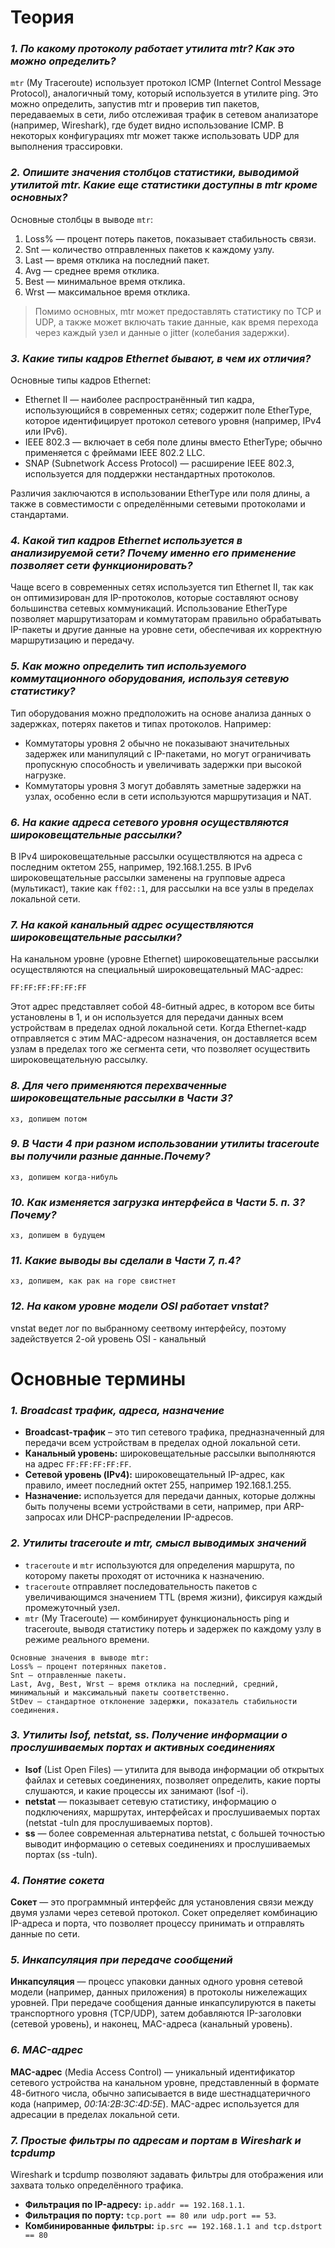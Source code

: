 # Теория


### *1. По какому протоколу работает утилита mtr? Как это можно определить?*

`mtr` (My Traceroute) использует протокол ICMP (Internet Control Message Protocol), аналогичный тому, который используется
в утилите ping. Это можно определить, запустив mtr и проверив тип пакетов, передаваемых в сети, либо отслеживая трафик в 
сетевом анализаторе (например, Wireshark), где будет видно использование ICMP. В некоторых конфигурациях mtr может также 
использовать UDP для выполнения трассировки.

### *2. Опишите значения столбцов статистики, выводимой утилитой mtr. Какие еще статистики доступны в mtr кроме основных?*

Основные столбцы в выводе `mtr`:

1. Loss% — процент потерь пакетов, показывает стабильность связи.
2. Snt — количество отправленных пакетов к каждому узлу.
3. Last — время отклика на последний пакет.
4. Avg — среднее время отклика.
5. Best — минимальное время отклика.
6. Wrst — максимальное время отклика.

> Помимо основных, mtr может предоставлять статистику по TCP и UDP, а также может включать такие данные, как время перехода 
через каждый узел и данные о jitter (колебания задержки).

### *3. Какие типы кадров Ethernet бывают, в чем их отличия?*

Основные типы кадров Ethernet:

- Ethernet II — наиболее распространённый тип кадра, использующийся в современных сетях; содержит поле EtherType, которое
                 идентифицирует протокол сетевого уровня (например, IPv4 или IPv6).
- IEEE 802.3 — включает в себя поле длины вместо EtherType; обычно применяется с фреймами IEEE 802.2 LLC.
- SNAP (Subnetwork Access Protocol) — расширение IEEE 802.3, используется для поддержки нестандартных протоколов.

Различия заключаются в использовании EtherType или поля длины, а также в совместимости с определёнными сетевыми протоколами 
и стандартами.

### *4. Какой тип кадров Ethernet используется в анализируемой сети? Почему именно его применение позволяет сети функционировать?*

Чаще всего в современных сетях используется тип Ethernet II, так как он оптимизирован для IP-протоколов, которые составляют 
основу большинства сетевых коммуникаций. Использование EtherType позволяет маршрутизаторам и коммутаторам правильно 
обрабатывать IP-пакеты и другие данные на уровне сети, обеспечивая их корректную маршрутизацию и передачу.


### *5. Как можно определить тип используемого коммутационного оборудования, используя сетевую статистику?*

Тип оборудования можно предположить на основе анализа данных о задержках, потерях пакетов и типах протоколов. Например:

- Коммутаторы уровня 2 обычно не показывают значительных задержек или манипуляций с IP-пакетами, но могут ограничивать пропускную способность и увеличивать задержки при высокой нагрузке.
- Коммутаторы уровня 3 могут добавлять заметные задержки на узлах, особенно если в сети используются маршрутизация и NAT.

### *6. На какие адреса сетевого уровня осуществляются широковещательные рассылки?*

В IPv4 широковещательные рассылки осуществляются на адреса с последним октетом 255, например, 192.168.1.255. В IPv6 
широковещательные рассылки заменены на групповые адреса (мультикаст), такие как `ff02::1`, для рассылки на все узлы в 
пределах локальной сети.


### *7. На какой канальный адрес осуществляются широковещательные рассылки?*
На канальном уровне (уровне Ethernet) широковещательные рассылки осуществляются на специальный широковещательный MAC-адрес:
```
FF:FF:FF:FF:FF:FF
```
Этот адрес представляет собой 48-битный адрес, в котором все биты установлены в 1, и он используется для передачи данных 
всем устройствам в пределах одной локальной сети. Когда Ethernet-кадр отправляется с этим MAC-адресом назначения, он доставляется 
всем узлам в пределах того же сегмента сети, что позволяет осуществить широковещательную рассылку.


### *8. Для чего применяются перехваченные широковещательные рассылки в Части 3?*
```хз, допишем потом```
### *9. В Части 4 при разном использовании утилиты traceroute вы получили разные данные.Почему?*
```хз, допишем когда-нибуль```
### *10. Как изменяется загрузка интерфейса в Части 5. п. 3? Почему?*
```хз, допишем в будущем```
### *11. Какие выводы вы сделали в Части 7, п.4?*
```хз, допишем, как рак на горе свистнет```
### *12. На каком уровне модели OSI работает vnstat?*
vnstat ведет лог по выбранному сеетвому интерфейсу, поэтому задействуется 2-ой уровень OSI - канальный


# Основные термины


### *1. Broadcast трафик, адреса, назначение*

- __Broadcast-трафик__ – это тип сетевого трафика, предназначенный для передачи всем устройствам в пределах одной локальной сети.
- __Канальный уровень:__ широковещательные рассылки выполняются на адрес `FF:FF:FF:FF:FF`.
- __Сетевой уровень (IPv4):__ широковещательный IP-адрес, как правило, имеет последний октет 255, например 192.168.1.255.
- __Назначение:__ используется для передачи данных, которые должны быть получены всеми устройствами в сети, например, при ARP-запросах или DHCP-распределении IP-адресов.

### *2. Утилиты traceroute и mtr, смысл выводимых значений*

- `traceroute` и `mtr` используются для определения маршрута, по которому пакеты проходят от источника к назначению.
- `traceroute` отправляет последовательность пакетов с увеличивающимся значением TTL (время жизни), фиксируя каждый промежуточный узел.
- `mtr` (My Traceroute) — комбинирует функциональность ping и traceroute, выводя статистику потерь и задержек по каждому узлу в режиме реального времени.
```
Основные значения в выводе mtr:
Loss% — процент потерянных пакетов.
Snt — отправленные пакеты.
Last, Avg, Best, Wrst — время отклика на последний, средний, минимальный и максимальный пакеты соответственно.
StDev — стандартное отклонение задержки, показатель стабильности соединения.
```

### *3. Утилиты lsof, netstat, ss. Получение информации о прослушиваемых портах и активных соединениях*

- __lsof__ (List Open Files) — утилита для вывода информации об открытых файлах и сетевых соединениях, позволяет определить, какие порты слушаются, и какие процессы их занимают (lsof -i).
- __netstat__ — показывает сетевую статистику, информацию о подключениях, маршрутах, интерфейсах и прослушиваемых портах (netstat -tuln для прослушиваемых портов).
- __ss__ — более современная альтернатива netstat, с большей точностью выводит информацию о сетевых соединениях и прослушиваемых портах (ss -tuln).

### *4. Понятие сокета*

__Сокет__ — это программный интерфейс для установления связи между двумя узлами через сетевой протокол. Сокет определяет 
комбинацию IP-адреса и порта, что позволяет процессу принимать и отправлять данные по сети.

### *5. Инкапсуляция при передаче сообщений*

__Инкапсуляция__ — процесс упаковки данных одного уровня сетевой модели (например, данных приложения) в протоколы нижележащих уровней. 
При передаче сообщения данные инкапсулируются в пакеты транспортного уровня (TCP/UDP), затем добавляются IP-заголовки (сетевой уровень), 
и наконец, MAC-адреса (канальный уровень).

### *6. MAC-адрес*

__MAC-адрес__ (Media Access Control) — уникальный идентификатор сетевого устройства на канальном уровне, представленный в 
формате 48-битного числа, обычно записывается в виде шестнадцатеричного кода (например, _00:1A:2B:3C:4D:5E_). MAC-адрес используется для адресации в пределах локальной сети.


### *7. Простые фильтры по адресам и портам в __Wireshark__ и __tcpdump__*

Wireshark и tcpdump позволяют задавать фильтры для отображения или захвата только определённого трафика.
- __Фильтрация по IP-адресу:__ `ip.addr == 192.168.1.1`.
- __Фильтрация по порту:__ `tcp.port == 80 или udp.port == 53`.
- __Комбинированные фильтры:__ `ip.src == 192.168.1.1 and tcp.dstport == 80`

